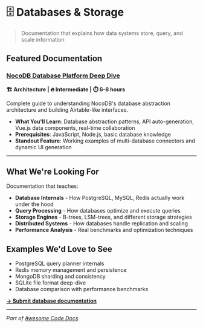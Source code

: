 # 🗄️ Databases & Storage

> Documentation that explains how data systems store, query, and scale information

## Featured Documentation

### [NocoDB Database Platform Deep Dive](../tutorials/nocodb-database-platform/)
**🏗️ Architecture | 🔥 Intermediate | ⏱️ 6-8 hours**

Complete guide to understanding NocoDB's database abstraction architecture and building Airtable-like interfaces.

- **What You'll Learn**: Database abstraction patterns, API auto-generation, Vue.js data components, real-time collaboration
- **Prerequisites**: JavaScript, Node.js, basic database knowledge  
- **Standout Feature**: Working examples of multi-database connectors and dynamic UI generation

---

## What We're Looking For

Documentation that teaches:
- **Database Internals** - How PostgreSQL, MySQL, Redis actually work under the hood  
- **Query Processing** - How databases optimize and execute queries
- **Storage Engines** - B-trees, LSM-trees, and different storage strategies
- **Distributed Systems** - How databases handle replication and scaling
- **Performance Analysis** - Real benchmarks and optimization techniques

## Examples We'd Love to See

- PostgreSQL query planner internals
- Redis memory management and persistence
- MongoDB sharding and consistency  
- SQLite file format deep-dive
- Database comparison with performance benchmarks

**[→ Submit database documentation](https://github.com/johnxie/awesome-code-docs/issues/new?template=new-entry.md)**

---

*Part of [Awesome Code Docs](../README.md)*